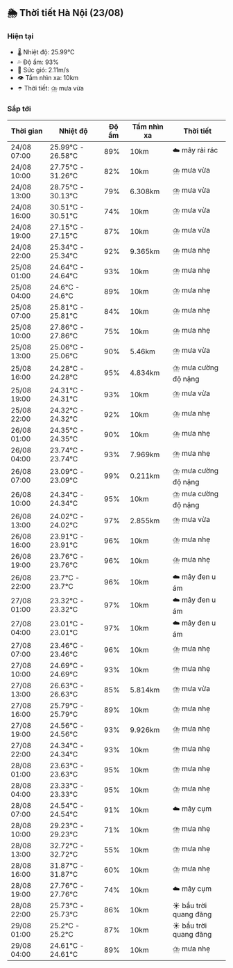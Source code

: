 ## 🌦️ Thời tiết Hà Nội (23/08)

### Hiện tại

- 🌡️ Nhiệt độ: 25.99℃
- 💦 Độ ẩm: 93%
- 💨 Sức gió: 2.11m/s
- 👁️ Tầm nhìn xa: 10km
- ☂️ Thời tiết: ⛈️ mưa vừa

### Sắp tới

| Thời gian | Nhiệt độ | Độ ẩm | Tầm nhìn xa | Thời tiết |
| --- | --- | --- | --- | --- |
| 24/08 07:00 | 25.99℃ - 26.58℃ | 89% | 10km | ☁️ mây rải rác |
| 24/08 10:00 | 27.75℃ - 31.26℃ | 82% | 10km | ⛈️ mưa vừa |
| 24/08 13:00 | 28.75℃ - 30.13℃ | 79% | 6.308km | ⛈️ mưa vừa |
| 24/08 16:00 | 30.51℃ - 30.51℃ | 74% | 10km | ⛈️ mưa vừa |
| 24/08 19:00 | 27.15℃ - 27.15℃ | 87% | 10km | ⛈️ mưa vừa |
| 24/08 22:00 | 25.34℃ - 25.34℃ | 92% | 9.365km | ⛈️ mưa nhẹ |
| 25/08 01:00 | 24.64℃ - 24.64℃ | 93% | 10km | ⛈️ mưa nhẹ |
| 25/08 04:00 | 24.6℃ - 24.6℃ | 89% | 10km | ⛈️ mưa nhẹ |
| 25/08 07:00 | 25.81℃ - 25.81℃ | 84% | 10km | ⛈️ mưa nhẹ |
| 25/08 10:00 | 27.86℃ - 27.86℃ | 75% | 10km | ⛈️ mưa nhẹ |
| 25/08 13:00 | 25.06℃ - 25.06℃ | 90% | 5.46km | ⛈️ mưa vừa |
| 25/08 16:00 | 24.28℃ - 24.28℃ | 95% | 4.834km | ⛈️ mưa cường độ nặng |
| 25/08 19:00 | 24.31℃ - 24.31℃ | 93% | 10km | ⛈️ mưa vừa |
| 25/08 22:00 | 24.32℃ - 24.32℃ | 92% | 10km | ⛈️ mưa nhẹ |
| 26/08 01:00 | 24.35℃ - 24.35℃ | 90% | 10km | ⛈️ mưa nhẹ |
| 26/08 04:00 | 23.74℃ - 23.74℃ | 93% | 7.969km | ⛈️ mưa nhẹ |
| 26/08 07:00 | 23.09℃ - 23.09℃ | 99% | 0.211km | ⛈️ mưa cường độ nặng |
| 26/08 10:00 | 24.34℃ - 24.34℃ | 95% | 10km | ⛈️ mưa cường độ nặng |
| 26/08 13:00 | 24.02℃ - 24.02℃ | 97% | 2.855km | ⛈️ mưa vừa |
| 26/08 16:00 | 23.91℃ - 23.91℃ | 96% | 10km | ⛈️ mưa nhẹ |
| 26/08 19:00 | 23.76℃ - 23.76℃ | 96% | 10km | ⛈️ mưa nhẹ |
| 26/08 22:00 | 23.7℃ - 23.7℃ | 96% | 10km | ☁️ mây đen u ám |
| 27/08 01:00 | 23.32℃ - 23.32℃ | 97% | 10km | ☁️ mây đen u ám |
| 27/08 04:00 | 23.01℃ - 23.01℃ | 97% | 10km | ☁️ mây đen u ám |
| 27/08 07:00 | 23.46℃ - 23.46℃ | 96% | 10km | ⛈️ mưa nhẹ |
| 27/08 10:00 | 24.69℃ - 24.69℃ | 93% | 10km | ⛈️ mưa nhẹ |
| 27/08 13:00 | 26.63℃ - 26.63℃ | 85% | 5.814km | ⛈️ mưa vừa |
| 27/08 16:00 | 25.79℃ - 25.79℃ | 89% | 10km | ⛈️ mưa nhẹ |
| 27/08 19:00 | 24.56℃ - 24.56℃ | 93% | 9.926km | ⛈️ mưa nhẹ |
| 27/08 22:00 | 24.34℃ - 24.34℃ | 93% | 10km | ⛈️ mưa nhẹ |
| 28/08 01:00 | 23.63℃ - 23.63℃ | 95% | 10km | ⛈️ mưa nhẹ |
| 28/08 04:00 | 23.33℃ - 23.33℃ | 95% | 10km | ⛈️ mưa nhẹ |
| 28/08 07:00 | 24.54℃ - 24.54℃ | 91% | 10km | ☁️ mây cụm |
| 28/08 10:00 | 29.23℃ - 29.23℃ | 71% | 10km | ⛈️ mưa nhẹ |
| 28/08 13:00 | 32.72℃ - 32.72℃ | 55% | 10km | ⛈️ mưa nhẹ |
| 28/08 16:00 | 31.87℃ - 31.87℃ | 60% | 10km | ⛈️ mưa nhẹ |
| 28/08 19:00 | 27.76℃ - 27.76℃ | 74% | 10km | ☁️ mây cụm |
| 28/08 22:00 | 25.73℃ - 25.73℃ | 86% | 10km | ☀️ bầu trời quang đãng |
| 29/08 01:00 | 25.2℃ - 25.2℃ | 87% | 10km | ☀️ bầu trời quang đãng |
| 29/08 04:00 | 24.61℃ - 24.61℃ | 89% | 10km | ⛈️ mưa nhẹ |
